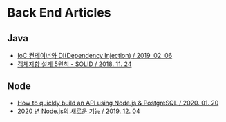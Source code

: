 # Back End Articles

## Java
- [IoC 컨테이너와 DI(Dependency Injection) / 2019. 02. 06](https://dog-developers.tistory.com/12)
- [객체지향 설계 5원칙 - SOLID / 2018. 11. 24](https://sehun-kim.github.io/sehun/solid/)

## Node
- [How to quickly build an API using Node.js & PostgreSQL / 2020. 01. 20](https://www.enterprisedb.com/postgres-tutorials/how-quickly-build-api-using-nodejs-postgresql?utm_source=Cooperpress&utm_medium=ad)
- [2020 년 Node.js의 새로운 기능 / 2019. 12. 04](https://developer.okta.om/blog/2019/12/04/whats-new-nodejs-2020)
